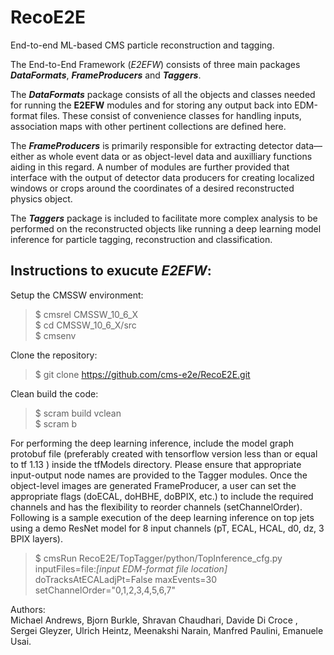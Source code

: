 # RecoE2E
End-to-end ML-based CMS particle reconstruction and tagging.  

The End-to-End Framework (*E2EFW*) consists of three main packages **_DataFormats_**, **_FrameProducers_** and **_Taggers_**.    
  
  
The **_DataFormats_** package consists of all the objects and classes needed for running the **E2EFW** modules and for storing any output back into EDM-format files. These consist of convenience classes for handling inputs, association maps with other pertinent collections are defined here.  
  
  
The **_FrameProducers_** is primarily responsible for extracting detector data—either as whole event data or as object-level data and auxilliary functions aiding in  this regard. A number of modules are further provided that interface with the output of detector data producers for creating localized windows or crops around the coordinates of a desired reconstructed physics object.  
  
  
The **_Taggers_** package is included to facilitate more complex analysis to be performed on the reconstructed objects like running a deep learning model inference for particle tagging, reconstruction and classification. 

## Instructions to exucute **_E2EFW_**:  
  
Setup the CMSSW environment:   
> $ cmsrel CMSSW_10_6_X  
> $ cd CMSSW_10_6_X/src  
> $ cmsenv

Clone the repository:  
> $ git clone https://github.com/cms-e2e/RecoE2E.git  

Clean build the code:  
> $ scram build vclean  
> $ scram b
  
For performing the deep learning inference, include the model graph protobuf file (preferably created with tensorflow version less than or equal to tf 1.13 ) inside the tfModels directory. Please ensure that appropriate input-output node names are provided to the Tagger modules. Once the object-level images are generated FrameProducer, a user can set the appropriate flags (doECAL, doHBHE, doBPIX, etc.) to include the required channels and has the flexibility to reorder channels (setChannelOrder). Following is a sample execution of the deep learning inference on top jets using a demo ResNet model for 8 input channels (pT, ECAL, HCAL, d0, dz, 3 BPIX layers).  
> $ cmsRun RecoE2E/TopTagger/python/TopInference_cfg.py inputFiles=file:*[input EDM-format file location]* doTracksAtECALadjPt=False maxEvents=30 setChannelOrder="0,1,2,3,4,5,6,7"

  

Authors:  
Michael Andrews, Bjorn Burkle, Shravan Chaudhari, Davide Di Croce , Sergei Gleyzer, Ulrich Heintz, Meenakshi Narain, Manfred Paulini, Emanuele Usai. 
